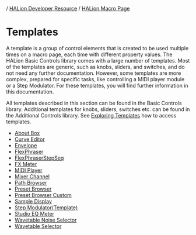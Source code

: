 / [HALion Developer Resource](../../HALion-Developer-Resource.md) / [HALion Macro Page](./HALion-Macro-Page.md) 

# Templates

A template is a group of control elements that is created to be used multiple times on a macro page, each time with different property values. The HALion Basic Controls library comes with a large number of templates. Most of the templates are generic, such as knobs, sliders, and switches, and do not need any further documentation. However, some templates are more complex, prepared for specific tasks, like controlling a MIDI player module or a Step Modulator. For these templates, you will find further information in this documentation.

All templates  described in this section can be found in the Basic Controls library. Additional templates for knobs, sliders, switches etc. can be found in the Additional Controls library. See [Exploring Templates](./Exploring-Templates.md) how to access templates.

* [About Box](./About-Box.md)
* [Curve Editor](./Curve-Editor.md)
* [Envelope](./Envelope.md)
* [FlexPhraser](./FlexPhraser.md)
* [FlexPhraserStepSeq](./FlexPhraserStepSeq.md)
* [FX Meter](./FX-Meter.md)
* [MIDI Player](./MIDI-Player.md)
* [Mixer Channel](./Mixer-Channel.md)
* [Path Browser](./Path-Browser.md)
* [Preset Browser](./Preset-Browser.md)
* [Preset Browser Custom](./Preset-Browser-Custom.md)
* [Sample Display](./Sample-Display.md)
* [Step Modulator(Template)](./Step-Modulator-Template.md)
* [Studio EQ Meter](./Studio-EQ-Meter.md)
* [Wavetable Noise Selector](./Wavetable-Noise-Selector.md)
* [Wavetable Selector](./Wavetable-Selector.md)
